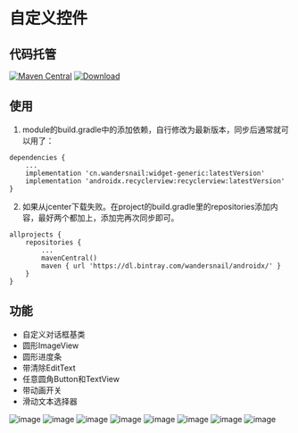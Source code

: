 # 自定义控件

## 代码托管
[![Maven Central](https://maven-badges.herokuapp.com/maven-central/cn.wandersnail/widget-generic/badge.svg)](https://maven-badges.herokuapp.com/maven-central/cn.wandersnail/widget-generic)
[![Download](https://api.bintray.com/packages/wandersnail/androidx/widget-generic/images/download.svg) ](https://bintray.com/wandersnail/androidx/widget-generic/_latestVersion)

## 使用

1. module的build.gradle中的添加依赖，自行修改为最新版本，同步后通常就可以用了：
```
dependencies {
	...
	implementation 'cn.wandersnail:widget-generic:latestVersion'
	implementation 'androidx.recyclerview:recyclerview:latestVersion'
}
```

2. 如果从jcenter下载失败。在project的build.gradle里的repositories添加内容，最好两个都加上，添加完再次同步即可。
```
allprojects {
	repositories {
		...
		mavenCentral()
		maven { url 'https://dl.bintray.com/wandersnail/androidx/' }
	}
}
```

## 功能

- 自定义对话框基类
- 圆形ImageView
- 圆形进度条
- 带清除EditText
- 任意圆角Button和TextView
- 带动画开关
- 滑动文本选择器

![image](https://gitee.com/fszeng/widget-generic/raw/master/images/device-2019-04-06-152951.png)
![image](https://gitee.com/fszeng/widget-generic/raw/master/images/device-2019-04-06-152423.gif)
![image](https://images.gitee.com/uploads/images/2020/0229/120750_216d1e79_543181.gif)
![image](https://gitee.com/fszeng/widget-generic/raw/master/images/device-2019-04-06-152652.gif)
![image](https://images.gitee.com/uploads/images/2020/0229/120748_340b52df_543181.gif)
![image](https://images.gitee.com/uploads/images/2020/0229/120752_8ad136e6_543181.gif)
![image](https://images.gitee.com/uploads/images/2020/0229/120753_084111be_543181.gif)
![image](https://gitee.com/fszeng/widget-generic/raw/master/images/device-2019-04-06-224935.gif)